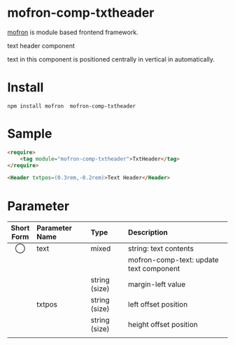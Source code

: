 #  mofron-comp-txtheader
[mofron](https://mofron.github.io/mofron/) is module based frontend framework.

text header component

text in this component is positioned centrally in vertical in automatically. 


# Install
```
npm install mofron  mofron-comp-txtheader
```

# Sample
```html
<require>
    <tag module="mofron-comp-txtheader">TxtHeader</tag>
</require>

<Header txtpos=(0.3rem,-0.2rem)>Text Header</Header>
```

# Parameter

| Short<br>Form | Parameter Name | Type | Description |
|:-------------:|:---------------|:-----|:------------|
| ◯  | text | mixed | string: text contents |
| | | | mofron-comp-text: update text component |
| | | string (size) | margin-left value |
| | txtpos | string (size) | left offset position |
| | | string (size) | height offset position |
| | | |  |

